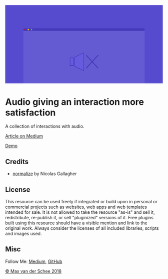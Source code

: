 ![](preview.png)
# Audio giving an interaction more satisfaction

A collection of interactions with audio.


[Article on Medium](https://medium.com/@maxvanderschee/the-muted-web-and-how-to-fix-it-5bdb65362e36)

[Demo](http://dev-attic.com/01.audio/satisfaction.html)

## Credits

- [normalize](github.com/necolas/normalize.css) by Nicolas Gallagher

## License
This resource can be used freely if integrated or build upon in personal or commercial projects such as websites, web apps and web templates intended for sale. It is not allowed to take the resource "as-is" and sell it, redistribute, re-publish it, or sell "pluginized" versions of it. Free plugins built using this resource should have a visible mention and link to the original work. Always consider the licenses of all included libraries, scripts and images used.

## Misc

Follow Me: [Medium](https://medium.com/@maxvanderschee), [GitHub](https://github.com/mvdschee)

[© Max van der Schee 2018](https://maxvanderschee.nl)
